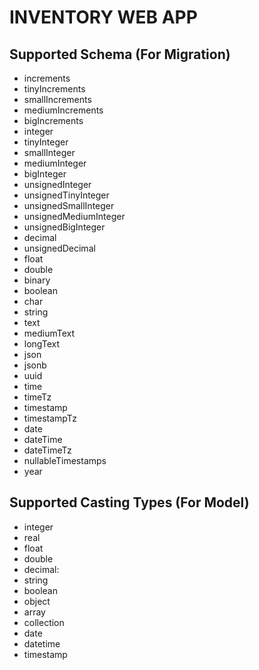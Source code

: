 # INVENTORY WEB APP

## Supported Schema (For Migration)

- increments
- tinyIncrements
- smallIncrements
- mediumIncrements
- bigIncrements
- integer
- tinyInteger
- smallInteger
- mediumInteger
- bigInteger
- unsignedInteger
- unsignedTinyInteger
- unsignedSmallInteger
- unsignedMediumInteger
- unsignedBigInteger
- decimal
- unsignedDecimal
- float
- double
- binary
- boolean
- char
- string
- text
- mediumText
- longText
- json
- jsonb
- uuid
- time
- timeTz
- timestamp
- timestampTz
- date
- dateTime
- dateTimeTz
- nullableTimestamps
- year

## Supported Casting Types (For Model)

- integer
- real 
- float 
- double
- decimal:<digits>
- string 
- boolean
- object
- array
- collection
- date
- datetime
- timestamp
